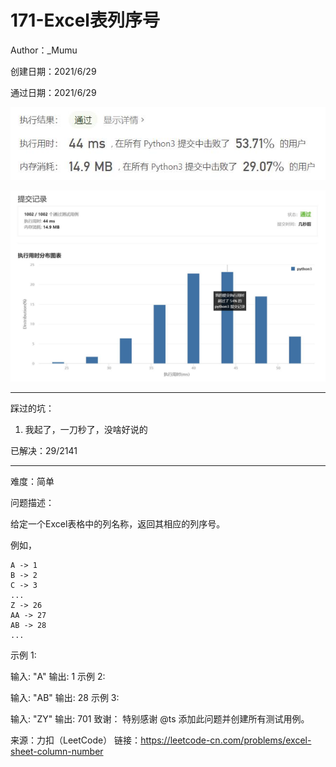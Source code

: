 # 171-Excel表列序号

Author：_Mumu

创建日期：2021/6/29

通过日期：2021/6/29

![](./通过截图2.jpg)

![](./通过截图1.jpg)

*****

踩过的坑：

1. 我起了，一刀秒了，没啥好说的

已解决：29/2141

*****

难度：简单

问题描述：

给定一个Excel表格中的列名称，返回其相应的列序号。

例如，

    A -> 1
    B -> 2
    C -> 3
    ...
    Z -> 26
    AA -> 27
    AB -> 28 
    ...
示例 1:

输入: "A"
输出: 1
示例 2:

输入: "AB"
输出: 28
示例 3:

输入: "ZY"
输出: 701
致谢：
特别感谢 @ts 添加此问题并创建所有测试用例。

来源：力扣（LeetCode）
链接：https://leetcode-cn.com/problems/excel-sheet-column-number